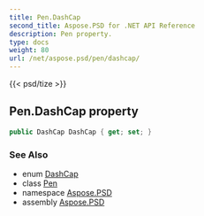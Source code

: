 ```yaml
---
title: Pen.DashCap
second_title: Aspose.PSD for .NET API Reference
description: Pen property. 
type: docs
weight: 80
url: /net/aspose.psd/pen/dashcap/
---
```

{{< psd/tize >}}
## Pen.DashCap property

```csharp
public DashCap DashCap { get; set; }
```

### See Also

* enum [DashCap](../../dashcap/)
* class [Pen](../)
* namespace [Aspose.PSD](../../pen/)
* assembly [Aspose.PSD](../../../)


